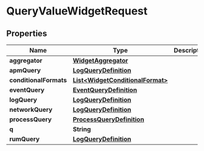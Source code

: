 

# QueryValueWidgetRequest

## Properties

Name | Type | Description | Notes
------------ | ------------- | ------------- | -------------
**aggregator** | [**WidgetAggregator**](WidgetAggregator.md) |  |  [optional]
**apmQuery** | [**LogQueryDefinition**](LogQueryDefinition.md) |  |  [optional]
**conditionalFormats** | [**List&lt;WidgetConditionalFormat&gt;**](WidgetConditionalFormat.md) |  |  [optional]
**eventQuery** | [**EventQueryDefinition**](EventQueryDefinition.md) |  |  [optional]
**logQuery** | [**LogQueryDefinition**](LogQueryDefinition.md) |  |  [optional]
**networkQuery** | [**LogQueryDefinition**](LogQueryDefinition.md) |  |  [optional]
**processQuery** | [**ProcessQueryDefinition**](ProcessQueryDefinition.md) |  |  [optional]
**q** | **String** |  |  [optional]
**rumQuery** | [**LogQueryDefinition**](LogQueryDefinition.md) |  |  [optional]



